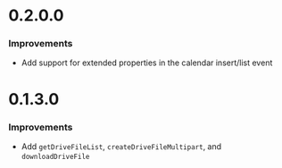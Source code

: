 # 0.2.0.0

### Improvements

* Add support for extended properties in the calendar insert/list event

# 0.1.3.0

### Improvements

* Add `getDriveFileList`, `createDriveFileMultipart`, and `downloadDriveFile`
